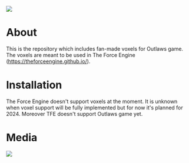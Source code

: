 ![](https://imgur.com/3mquD6L.png)

# About
This is the repository which includes fan-made voxels for Outlaws game. The voxels are meant to be used in The Force Engine (https://theforceengine.github.io/).

# Installation

The Force Engine doesn't support voxels at the moment. It is unknown when voxel support will be fully implemented but for now it's planned for 2024. Moreover TFE doesn't support Outlaws game yet.

# Media

![](https://cdn.discordapp.com/attachments/738075861500166246/1190656562323275866/image.png?ex=65a29855&is=65902355&hm=6246a70a2642dba58748353a5fda9c59f17f56f30d7957658e7e935acff20fde&.png)

